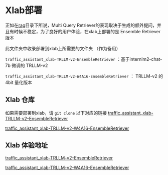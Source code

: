 # Xlab部署
正如在[rag](../rag)目录下所说，Multi Query Retriever的表现取决于生成的额外提问，并且有时候不稳定，为了良好的用户体验，在xlab上部署的是 Ensemble Retriever版本

此文件夹中收录部署到xlab上所需要的文件夹 （作为备用）

`traffic_assistant_xlab-TRLLM-v2-EnsembleRetriever` ：基于internlm2-chat-7b 微调的 TRLLM-v2 

`traffic_assistant_xlab-TRLLM-v2-W4A16-EnsembleRetriever` ： TRLLM-v2 的 4bit 量化版本

## Xlab 仓库
如果需要部署到xlab，请 `git clone` 以下对应的链接
[traffic_assistant_xlab-TRLLM-v2-EnsembleRetriever](https://github.com/tackhwa/traffic_assistant_xlab/tree/TRLLM-v2-EnsembleRetriever)

[traffic_assistant_xlab-TRLLM-v2-W4A16-EnsembleRetriever](https://github.com/tackhwa/traffic_assistant_xlab/tree/TRLLM-v2-W4A16-EnsembleRetriever)

## Xlab 体验地址
[traffic_assistant_xlab-TRLLM-v2-EnsembleRetriever](https://openxlab.org.cn/apps/detail/tackhwa00/TRLLM-v2-Traffic-Assistant)

[traffic_assistant_xlab-TRLLM-v2-W4A16-EnsembleRetriever](https://openxlab.org.cn/apps/detail/tackhwa00/TRLLM-v2-W4A16-Traffic-Assistant)

